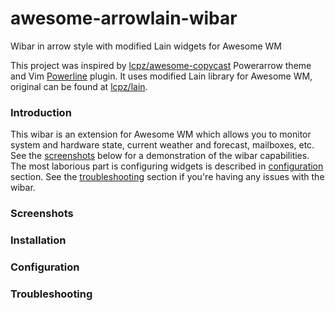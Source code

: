 # awesome-arrowlain-wibar
Wibar in arrow style with modified Lain widgets for Awesome WM

This project was inspired by [lcpz/awesome-copycast][] Powerarrow theme and Vim [Powerline][] plugin. It uses modified Lain library for Awesome WM, original can be found at [lcpz/lain][].

### Introduction

This wibar is an extension for Awesome WM which allows you to monitor system and hardware state, current weather and forecast, mailboxes, etc. See the [screenshots][] below for a demonstration of the wibar capabilities.
The most laborious part is configuring widgets is described in [configuration][] section.
See the [troubleshooting][] section if you're having any issues with the wibar. 

### Screenshots

### Installation

### Configuration

### Troubleshooting


[lcpz/awesome-copycast]: https://github.com/lcpz/awesome-copycats
[Powerline]: https://github.com/powerline/powerline
[lcpz/lain]: https://github.com/lcpz/lain
[screenshots]: #Screenshots
[troubleshooting]: #Troubleshooting
[configuration]: #Configuration
